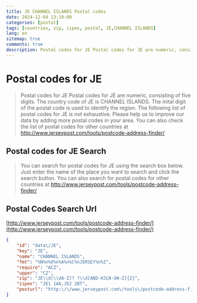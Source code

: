 ```yaml
---
title: JE CHANNEL ISLANDS Postal codes 
date: 2024-12-04 13:19:00
categories: [postal]
tags: [countries, zip, zipex, postal, JE,CHANNEL ISLANDS]
lang: en
sitemap: true
comments: true
description: Postal codes for JE Postal codes for JE are numeric, consisting of five digits. The country code of JE is CHANNEL ISLANDS. The inital digit of the postal code is used to identify the region. The following list of postal codes for JE is not exhaustive. Please help us to improve our data by adding more postal codes in your area. You can also check the list of postal codes for other countries at http://www.jerseypost.com/tools/postcode-address-finder/
---
```


# Postal codes for JE
> Postal codes for JE Postal codes for JE are numeric, consisting of five digits. The country code of JE is CHANNEL ISLANDS. The inital digit of the postal code is used to identify the region. The following list of postal codes for JE is not exhaustive. Please help us to improve our data by adding more postal codes in your area. You can also check the list of postal codes for other countries at http://www.jerseypost.com/tools/postcode-address-finder/

## Postal codes for JE Search 
> You can search for postal codes for JE using the search box below. Just enter the name of the place you want to search and click the search button. You can also search for postal codes for other countries at http://www.jerseypost.com/tools/postcode-address-finder/

## Postal Codes Search Url

[http://www.jerseypost.com/tools/postcode-address-finder/](http://www.jerseypost.com/tools/postcode-address-finder/)
```json
{
    "id": "data\/JE",
    "key": "JE",
    "name": "CHANNEL ISLANDS",
    "fmt": "%N%n%O%n%A%n%C%nJERSEY%n%Z",
    "require": "ACZ",
    "upper": "CZ",
    "zip": "JE\\d[\\dA-Z]? ?\\d[ABD-HJLN-UW-Z]{2}",
    "zipex": "JE1 1AA,JE2 2BT",
    "posturl": "http:\/\/www.jerseypost.com\/tools\/postcode-address-finder\/"
}
```
